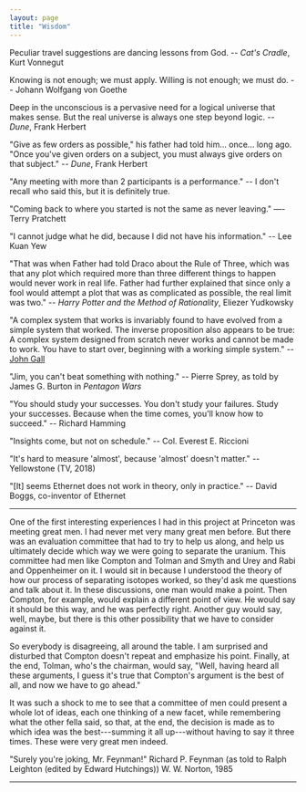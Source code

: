 ```yaml
---
layout: page
title: "Wisdom"
---
```


Peculiar travel suggestions are dancing lessons from God.
-- _Cat's Cradle_, Kurt Vonnegut

Knowing is not enough; we must apply. Willing is not enough; we must do.
-- Johann Wolfgang von Goethe

Deep in the unconscious is a pervasive need for a logical universe that makes sense. But the real universe is always one step beyond logic. -- _Dune_, Frank Herbert

"Give as few orders as possible," his father had told him... once... long ago. "Once you've given orders on a subject, you must always give orders on that subject." -- _Dune_, Frank Herbert

"Any meeting with more than 2 participants is a performance."
-- I don't recall who said this, but it is definitely true.

"Coming back to where you started is not the same as never leaving." ―- Terry Pratchett

"I cannot judge what he did, because I did not have his information." -- Lee Kuan Yew

"That was when Father had told Draco about the Rule of Three, which was that any plot which required more than three different things to happen would never work in real life. Father had further explained that since only a fool would attempt a plot that was as complicated as possible, the real limit was two." -- _Harry Potter and the Method of Rationality_, Eliezer Yudkowsky

"A complex system that works is invariably found to have evolved from a simple system that worked. The inverse proposition also appears to be true: A complex system designed from scratch never works and cannot be made to work. You have to start over, beginning with a working simple system." -- [John Gall](http://principles-wiki.net/principles:gall_s_law)

"Jim, you can't beat something with nothing." -- Pierre Sprey, as told by James G. Burton in _Pentagon Wars_

"You should study your successes. You don't study your failures. Study your successes. Because when the time comes, you'll know how to succeed." -- Richard Hamming

"Insights come, but not on schedule." -- Col. Everest E. Riccioni

"It's hard to measure 'almost', because 'almost' doesn't matter." -- Yellowstone (TV, 2018)

"[It] seems Ethernet does not work in theory, only in practice." -- David Boggs, co-inventor of Ethernet

---
One of the first interesting experiences I had in this project at Princeton was meeting great men. I had never met very many great men before. But there was an evaluation committee that had to try to help us along, and help us ultimately decide which way we were going to separate the uranium. This committee had men like Compton and Tolman and Smyth and Urey and Rabi and Oppenheimer on it. I would sit in because I understood the theory of how our process of separating isotopes worked, so they'd ask me questions and talk about it. In these discussions, one man would make a point. Then Compton, for example, would explain a different point of view. He would say it should be this way, and he was perfectly right. Another guy would say, well, maybe, but there is this other possibility that we have to consider against it.

So everybody is disagreeing, all around the table. I am surprised and disturbed that Compton doesn't repeat and emphasize his point. Finally, at the end, Tolman, who's the chairman, would say, "Well, having heard all these arguments, I guess it's true that Compton's argument is the best of all, and now we have to go ahead."

It was such a shock to me to see that a committee of men could present a whole lot of ideas, each one thinking of a new facet, while remembering what the other fella said, so that, at the end, the decision is made as to which idea was the best---summing it all up---without having to say it three times. These were very great men indeed.


"Surely you're joking, Mr. Feynman!"
Richard P. Feynman (as told to Ralph Leighton (edited by Edward Hutchings))
W. W. Norton, 1985

---
